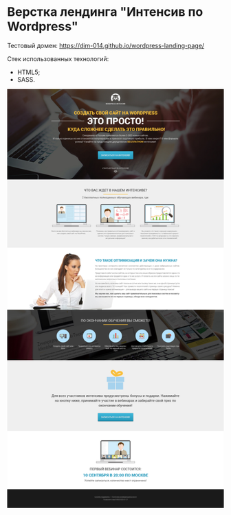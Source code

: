 # Верстка лендинга "Интенсив по Wordpress"

Тестовый домен: https://dim-014.github.io/wordpress-landing-page/

Стек использованных технологий:
- HTML5;
- SASS.

![Project Image](https://github.com/dim-014/wordpress-landing-page/raw/master/wordpress-homepage.jpg)

